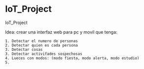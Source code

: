 # IoT_Project
IoT_Project


Idea: crear una interfaz web para pc y movil que tenga:

	1. Detectar el numero de personas
	2. Detectar quien es cada persona
	3. Detectar cosas 
	3. Detectar activifades sospechosas
	4. Lueces con modos: (modo fiesta, modo alerta, modo estudio)
	5. 